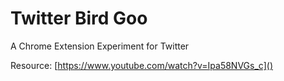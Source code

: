 # Twitter Bird Goo

A Chrome Extension Experiment for Twitter

Resource: [https://www.youtube.com/watch?v=Ipa58NVGs_c]()
